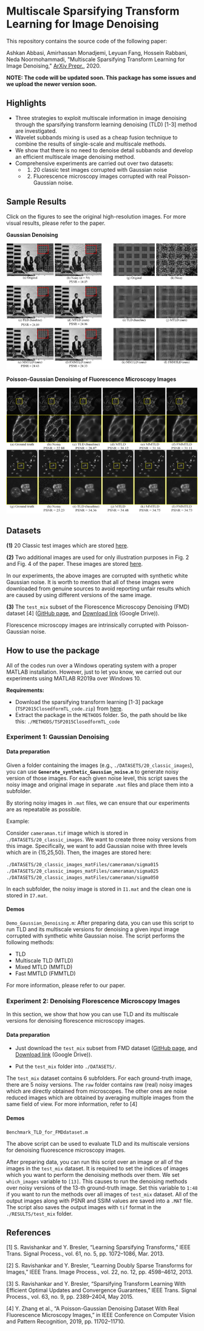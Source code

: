 # Multiscale Sparsifying Transform Learning for Image Denoising

This repository contains the source code of the following paper:

Ashkan Abbasi, Amirhassan Monadjemi, Leyuan Fang, Hossein Rabbani, Neda Noormohammadi, "Multiscale Sparsifying Transform Learning for Image Denoising," [ArXiv Prepr.](https://arxiv.org/abs/2003.11265), 2020.

**NOTE: The code will be updated soon. This package has some issues and we upload the newer version soon.**

## Highlights

- Three strategies to exploit multiscale information in image denoising through the sparsifying transform learning denoising (TLD) [1-3] method are investigated.
- Wavelet subbands mixing is used as a cheap fusion technique to combine the results of single-scale and multiscale methods.
- We show that there is no need to denoise detail subbands and develop an efficient multiscale image denoising method. 
- Comprehensive experiments are carried out over two datasets:
  - 1) 20 classic test images corrupted with Gaussian noise
  - 2) Fluorescence microscopy images corrupted with real Poisson-Gaussian noise. 



## Sample Results 

Click on the figures to see the original high-resolution images. For more visual results, please refer to the paper.

**Gaussian Denoising**

<a href="./Readme_figures/Fig2-lowres.jpg"><img src="./Readme_figures/Fig2-lowres.jpg" width="521.28" height="331.2" class="center"/></a>



**Poisson-Gaussian Denoising of Fluorescence Microscopy Images**

<a href="./Readme_figures/Fig5-lowres.jpg"><img src="./Readme_figures/Fig5-lowres.jpg" width="521.28" height="331.2" class="center"/></a>



## Datasets

**(1)** 20 Classic test images which are stored [here](./DATASETS/20_classic_images).  

**(2)** Two additional images are used for only illustration purposes in Fig. 2 and Fig. 4 of the paper. These images are stored [here](./DATASETS/additional_images).

In our experiments, the above images are corrupted with synthetic white Gaussian noise. It is worth to mention that all of these images were downloaded from genuine sources to avoid reporting unfair results which are caused by using different versions of the same image.



**(3)** The `test_mix` subset of the Florescence Microscopy Denoising (FMD) dataset [4] ([GitHub page](https://github.com/yinhaoz/denoising-fluorescence), and [Download link](https://drive.google.com/drive/folders/1aygMzSDdoq63IqSk-ly8cMq0_owup8UM) (Google Drive)).

Florescence microscopy images are intrinsically corrupted with Poisson-Gaussian noise. 



## How to use the package

All of the codes run over a Windows operating system with a proper MATLAB installation. However, just  to let you know, we carried out our experiments using MATLAB R2019a over Windows 10. 

**Requirements:**

- Download the sparsifying transform learning [1-3] package (`TSP2015ClosedformTL_code.zip`) from [here](http://transformlearning.csl.illinois.edu/software/).
- Extract the package in the `METHODS` folder. So, the path should be like this: `./METHODS/TSP2015ClosedformTL_code`

 

### Experiment 1: Gaussian Denoising

#### Data preparation

Given a folder containing the images (e.g., `./DATASETS/20_classic_images`), you can use **`Generate_synthetic_Gaussian_noise.m`** to generate noisy version of those images. For each given noise level, this script saves the noisy image and original image in separate `.mat` files and place them into a subfolder. 

By storing noisy images in `.mat` files, we can ensure that our experiments are as repeatable as possible. 

Example:

Consider `cameraman.tif` image which is stored in `./DATASETS/20_classic_images`. We want to create three noisy versions from this image. Specifically, we want to add Gaussian noise with three levels which are in {15,25,50}. Then, the images are stored here: 

`./DATASETS/20_classic_images_matFiles/cameraman/sigma015`
`./DATASETS/20_classic_images_matFiles/cameraman/sigma025`
`./DATASETS/20_classic_images_matFiles/cameraman/sigma050`

In each subfolder, the noisy image is stored in `I1.mat`  and the clean one is stored in `I7.mat`.

#### Demos

`Demo_Gaussian_Denoising.m`: After preparing data, you can use this script to run TLD and its multiscale versions for denoising a given input image corrupted with synthetic white Gaussian noise. The script performs the following methods:

- TLD
- Multiscale TLD (MTLD)
- Mixed MTLD (MMTLD)
- Fast MMTLD (FMMTLD)

For more information, please refer to our paper.

 

### Experiment 2: Denoising Florescence Microscopy Images

In this section, we show that how you can use TLD and its multiscale versions for denoising florescence microscopy images. 

#### Data preparation

- Just download the `test_mix` subset from FMD dataset ([GitHub page](https://github.com/yinhaoz/denoising-fluorescence), and [Download link](https://drive.google.com/drive/folders/1aygMzSDdoq63IqSk-ly8cMq0_owup8UM) (Google Drive)).

- Put the `test_mix` folder into `./DATASETS/`.

The `test_mix` dataset contains 6 subfolders. For each ground-truth image, there are 5 noisy versions. The `raw` folder contains raw (real) noisy images which are directly obtained from microscopes. The other ones are noise reduced images which are obtained by averaging multiple images from the same field of view. For more information, refer to [4]

#### Demos

`Benchmark_TLD_for_FMDdataset.m`

The above script can be used to evaluate TLD and its multiscale versions for denoising fluorescence microscopy images. 

After preparing data, you can run this script over an image or all of the images in the `test_mix` dataset. It is required to set the indices of images which you want to perform the denoising methods over them. We set `which_images` variable to `[13]`. This causes to run the denoising methods over noisy versions of the 13-th ground-truth image. Set this variable to `1:48` if you want to run the methods over all images of `test_mix` dataset. All of the output images along with PSNR and SSIM values are saved into a `.MAT` file. The script also saves the output images with `tif` format in the `./RESULTS/test_mix` folder.





## References

[1] S. Ravishankar and Y. Bresler, “Learning Sparsifying Transforms,” IEEE Trans. Signal Process., vol. 61, no. 5, pp. 1072–1086, Mar. 2013.

[2] S. Ravishankar and Y. Bresler, “Learning Doubly Sparse Transforms for Images,” IEEE Trans. Image Process., vol. 22, no. 12, pp. 4598–4612, 2013.

[3] S. Ravishankar and Y. Bresler, “Sparsifying Transform Learning With Efficient Optimal Updates and Convergence Guarantees,” IEEE Trans. Signal Process., vol. 63, no. 9, pp. 2389–2404, May 2015.

[4] Y. Zhang et al., “A Poisson-Gaussian Denoising Dataset With Real Fluorescence Microscopy Images,” in IEEE Conference on Computer Vision and Pattern Recognition, 2019, pp. 11702–11710. 
